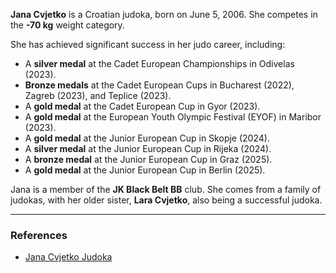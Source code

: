 **Jana Cvjetko** is a Croatian judoka, born on June 5, 2006. She competes in the **-70 kg** weight category.

She has achieved significant success in her judo career, including:

  * A **silver medal** at the Cadet European Championships in Odivelas (2023).
  * **Bronze medals** at the Cadet European Cups in Bucharest (2022), Zagreb (2023), and Teplice (2023).
  * A **gold medal** at the Cadet European Cup in Gyor (2023).
  * A **gold medal** at the European Youth Olympic Festival (EYOF) in Maribor (2023).
  * A **gold medal** at the Junior European Cup in Skopje (2024).
  * A **silver medal** at the Junior European Cup in Rijeka (2024).
  * A **bronze medal** at the Junior European Cup in Graz (2025).
  * A **gold medal** at the Junior European Cup in Berlin (2025).

Jana is a member of the **JK Black Belt BB** club. She comes from a family of judokas, with her older sister, **Lara Cvjetko**, also being a successful judoka.

-----

### References

  * [Jana Cvjetko Judoka](https://www.google.com/search?q=https://www.judoinside.com/judoka/159842/Jana_Cvjetko/judo-career)
  